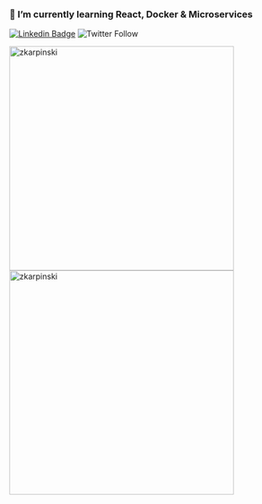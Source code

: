 ### 🌱 I’m currently learning React, Docker & Microservices
[![Linkedin Badge](https://img.shields.io/badge/-Zachary%20Karpinski-0072b1?style=flat&logo=Linkedin&logoColor=white&link=https://www.linkedin.com/in/zacharykarpinski/)](https://linkedin.com/in/zacharykarpinski/) 
![Twitter Follow](https://img.shields.io/twitter/follow/zkarpinski?style=social)

<div><img align="left" src="https://github-readme-stats.vercel.app/api/top-langs/?username=zkarpinski&layout=compact&hide=html&theme=dark" alt="zkarpinski" width="400" /></div>

<div>&nbsp;<img align="center" src="https://github-readme-stats.vercel.app/api?username=zkarpinski&layout=compact&show_icons=true&theme=dark" alt="zkarpinski"  width="400" /></div>

<!--
**zKarp/zKarp** is a ✨ _special_ ✨ repository because its `README.md` (this file) appears on your GitHub profile.

Here are some ideas to get you started:

- 🔭 I’m currently working on ...
- 🌱 I’m currently learning ...
- 👯 I’m looking to collaborate on ...
- 🤔 I’m looking for help with ...
- 💬 Ask me about ...
- 📫 How to reach me: ...
- 😄 Pronouns: ...
- ⚡ Fun fact: ...
-->
